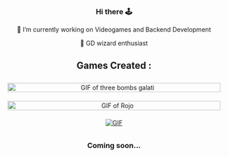 <div align="center">
  
  ### Hi there 🕹️
  
  🔭 I’m currently working on Videogames and Backend Development

  :tophat: GD wizard enthusiast

  ## Games Created :

<div style="display: flex; flex-wrap: wrap; justify-content: center; max-width: 600px; margin: auto;">
  <div style="flex: 1 1 50%; padding: 10px;">
    <a href="https://kinnaway.itch.io/three-bombs-galati">
      <img src="https://media.giphy.com/media/v1.Y2lkPTc5MGI3NjExN3Ezb2s4ZnZ3c2ZqMmh4YmRxcXk0NWt0MW5mOXNyZGJxaWxkcWppZiZlcD12MV9pbnRlcm5hbF9naWZfYnlfaWQmY3Q9Zw/FrRvW829p5q7zDYLSj/giphy-downsized-large.gif" alt="GIF of three bombs galati" style="width: 100%;">
    </a>
  </div>
  <div style="flex: 1 1 50%; padding: 10px;">
    <a href="https://kinnaway.itch.io/rojo">
      <img src="https://media.giphy.com/media/v1.Y2lkPTc5MGI3NjExc2IyMDZkNnJtcWFtbjJma3M1ZzVhN3RobjAzZGw1NTIzcXhxM2YzaSZlcD12MV9pbnRlcm5hbF9naWZfYnlfaWQmY3Q9Zw/3LWT8oT1LAg0Ik5ud8/giphy-downsized-large.gif" alt="GIF of Rojo" style="width: 100%;">
    </a>
  </div>
  <div style="flex: 1 1 50%; padding: 10px;">
    <a href="https://kinnaway.itch.io/verde">
    <img src="https://media.giphy.com/media/JQmYLubZfhm8uz1Odr/giphy.gif" alt="GIF">
    </a>
  </div>
  <!-- Agregar más imágenes aquí -->
</div>


  ### Coming soon...

</div>
